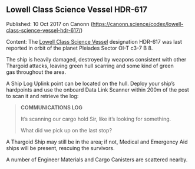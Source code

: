 ## Lowell Class Science Vessel HDR-617

Published: 10 Oct 2017 on Canonn (https://canonn.science/codex/lowell-class-science-vessel-hdr-617/)

Content: The [Lowell Class Science Vessel](https://canonn.science/codex/lowell-class-science-vessel/) designation HDR-617 was last reported in orbit of the planet Pleiades Sector OI-T c3-7 B 8.

The ship is heavily damaged, destroyed by weapons consistent with other Thargoid attacks, leaving green hull scarring and some kind of green gas throughout the area.

A Ship Log Uplink point can be located on the hull. Deploy your ship’s hardpoints and use the onboard Data Link Scanner within 200m of the post to scan it and retrieve the log:

> 
> 
> **COMMUNICATIONS LOG**
> 
> It’s scanning our cargo hold Sir, like it’s looking for something.
> 
> 
> What did we pick up on the last stop?
> 

A Thargoid Ship may still be in the area; if not, Medical and Emergency Aid ships will be present, rescuing the survivors.

A number of Engineer Materials and Cargo Canisters are scattered nearby.